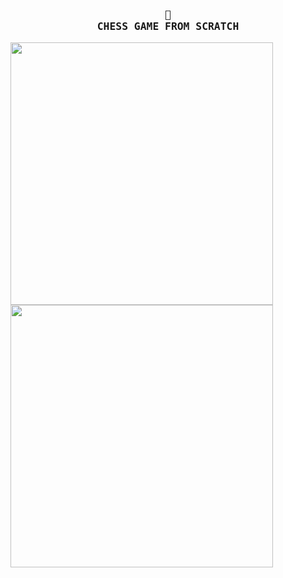 <h3 align="center">
    <samp>
        <b>
            <a>
               👑
                <br>
                CHESS GAME FROM SCRATCH
            </a>
        </b>
    <samp/>
</h3>
    
<img width="420" height="420" src="https://github.com/FloWinkler/chess-game/assets/135036974/1e3bba80-c799-4ded-b35a-a34041e8498c" align="center"     />
<img width="420" height="420" src="https://github.com/FloWinkler/chess-game/assets/135036974/c884b1c0-8bb3-4141-99ee-a7ec75a0d059" align="center"     /><br><br>




